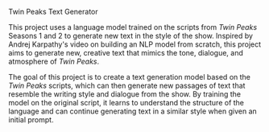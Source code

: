 Twin Peaks Text Generator

This project uses a language model trained on the scripts from *Twin Peaks* Seasons 1 and 2 to generate new text in the style of the show. Inspired by Andrej Karpathy's video on building an NLP model from scratch, this project aims to generate new, creative text that mimics the tone, dialogue, and atmosphere of *Twin Peaks*.

The goal of this project is to create a text generation model based on the *Twin Peaks* scripts, which can then generate new passages of text that resemble the writing style and dialogue from the show. By training the model on the original script, it learns to understand the structure of the language and can continue generating text in a similar style when given an initial prompt.

